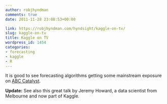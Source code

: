 ```yaml
---
author: robjhyndman
comments: true
date: 2011-11-28 23:08:53+00:00

link: https://robjhyndman.com/hyndsight/kaggle-on-tv/
slug: kaggle-on-tv
title: Kaggle on TV
wordpress_id: 1454
categories:
- forecasting
- kaggle
- R
---
```


It is good to see forecasting algorithms getting some mainstream exposure on [ABC Catalyst](http://www.abc.net.au/catalyst/stories/3296837.htm).

**Update:**
See also this great talk by Jeremy Howard, a data scientist from Melbourne and now part of Kaggle.


